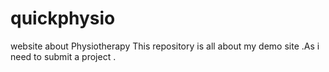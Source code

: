 # quickphysio
website about Physiotherapy 
This repository is all about my demo site .As i need to submit a project .
